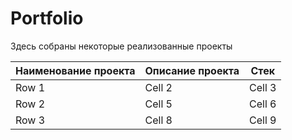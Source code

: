 # Portfolio

Здесь собраны некоторые реализованные проекты

| Наименование проекта      | Описание проекта                     | Стек                    |
|:--------------------------|:------------------------------------ | :----------------------:|
| Row 1                     | Cell 2                               | Cell 3                  |
| Row 2                     | Cell 5                               | Cell 6                  |
| Row 3                     | Cell 8                               | Cell 9                  |
